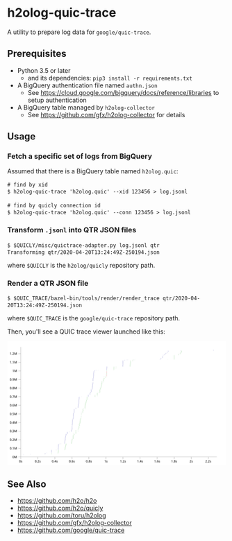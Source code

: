 # h2olog-quic-trace

A utility to prepare log data for `google/quic-trace`.

## Prerequisites

* Python 3.5 or later
  * and its dependencies: `pip3 install -r requirements.txt`
* A BigQuery authentication file named `authn.json`
  * See https://cloud.google.com/bigquery/docs/reference/libraries to setup authentication
* A BigQuery table managed by `h2olog-collector`
  * See https://github.com/gfx/h2olog-collector for details

## Usage

### Fetch a specific set of logs from BigQuery

Assumed that there is a BigQuery table named `h2olog.quic`:

```console
# find by xid
$ h2olog-quic-trace 'h2olog.quic' --xid 123456 > log.jsonl

# find by quicly connection id
$ h2olog-quic-trace 'h2olog.quic' --conn 123456 > log.jsonl
```

### Transform `.jsonl` into QTR JSON files

```console
$ $QUICLY/misc/quictrace-adapter.py log.jsonl qtr
Transforming qtr/2020-04-20T13:24:49Z-250194.json
```

where `$QUICLY` is the `h2olog/quicly` repository path.

### Render a QTR JSON file

```console
$ $QUIC_TRACE/bazel-bin/tools/render/render_trace qtr/2020-04-20T13:24:49Z-250194.json
```

where `$QUIC_TRACE` is the `google/quic-trace` repository path.

Then, you'll see a QUIC trace viewer launched like this:

![](./quic-trace-viewer.png)

## See Also

* https://github.com/h2o/h2o
* https://github.com/h2o/quicly
* https://github.com/toru/h2olog
* https://github.com/gfx/h2olog-collector
* https://github.com/google/quic-trace